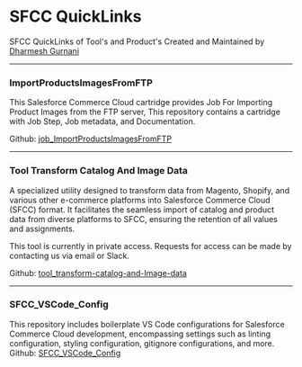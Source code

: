 # SFCC QuickLinks
SFCC QuickLinks of Tool's and Product's Created and Maintained by [Dharmesh Gurnani](https://github.com/dharmeshgurnani)

---
### ImportProductsImagesFromFTP
This Salesforce Commerce Cloud cartridge provides Job For Importing Product Images from the FTP server, This repository contains a cartridge with Job Step, Job metadata, and Documentation.

Github: [job_ImportProductsImagesFromFTP](https://github.com/dharmeshgurnani/SFCC-job_ImportProductsImagesFromFTP)

---

### Tool Transform Catalog And Image Data
A specialized utility designed to transform data from Magento, Shopify, and various other e-commerce platforms into Salesforce Commerce Cloud (SFCC) format. It facilitates the seamless import of catalog and product data from diverse platforms to SFCC, ensuring the retention of all values and assignments.

This tool is currently in private access. Requests for access can be made by contacting us via email or Slack.

Github: [tool_transform-catalog-and-Image-data](https://github.com/dharmeshgurnani/SFCC-tool_transform-catalog-and-Image-data)

---

### SFCC_VSCode_Config
This repository includes boilerplate VS Code configurations for Salesforce Commerce Cloud development, encompassing settings such as linting configuration, styling configuration, gitignore configurations, and more.
Github: [SFCC_VSCode_Config](https://github.com/dharmeshgurnani/SFCC-My_SFCC_VSCode_Config)
